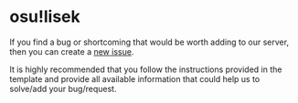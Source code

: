 # osu!lisek
If you find a bug or shortcoming that would be worth adding to our server, then you can create a [new issue](https://github.com/osu-lisek/issues/issues/new/choose).

It is highly recommended that you follow the instructions provided in the template and provide all available information
that could help us to solve/add your bug/request.